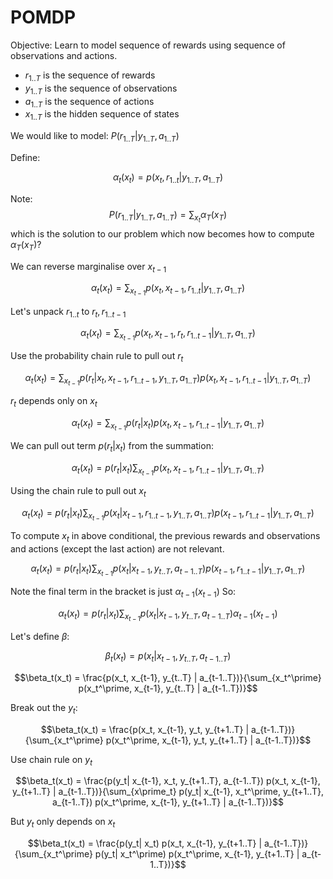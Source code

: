 # POMDP

Objective: Learn to model sequence of rewards using sequence of observations and actions.

* $r_{1..T}$ is the sequence of rewards
* $y_{1..T}$ is the sequence of observations
* $a_{1..T}$ is the sequence of actions
* $x_{1..T}$ is the hidden sequence of states

We would like to model:
$P(r_{1..T} | y_{1..T}, a_{1..T})$

Define:

$$\alpha_t(x_t) = p(x_t,r_{1..t}|y_{1..T}, a_{1..T})$$

Note:
$$P(r_{1..T} | y_{1..T}, a_{1..T}) = \sum_{x_t} \alpha_T(x_T)$$
which is the solution to our problem which now becomes how to compute $\alpha_T(x_T)$?

We can reverse marginalise over $x_{t-1}$

$$\alpha_t(x_t) = \sum_{x_{t-1}} p(x_t, x_{t-1}, r_{1..t}|y_{1..T}, a_{1..T})$$

Let's unpack $r_{1..t}$ to $r_t, r_{1..t-1}$

$$\alpha_t(x_t) = \sum_{x_{t-1}} p(x_t, x_{t-1}, r_t, r_{1..t-1}|y_{1..T}, a_{1..T})$$

Use the probability chain rule to pull out $r_t$

$$\alpha_t(x_t) = \sum_{x_{t-1}} p(r_t | x_t, x_{t-1}, r_{1..t-1}, y_{1..T}, a_{1..T}) p(x_t, x_{t-1}, r_{1..t-1}|y_{1..T}, a_{1..T})$$

$r_t$ depends only on $x_t$

$$\alpha_t(x_t) = \sum_{x_{t-1}} p(r_t | x_t) p(x_t, x_{t-1}, r_{1..t-1}|y_{1..T}, a_{1..T})$$

We can pull out term $p(r_t | x_t)$ from the summation:

$$\alpha_t(x_t) = p(r_t | x_t) \sum_{x_{t-1}} p(x_t, x_{t-1}, r_{1..t-1}|y_{1..T}, a_{1..T})$$

Using the chain rule to pull out $x_t$

$$\alpha_t(x_t) = p(r_t | x_t) \sum_{x_{t-1}} p(x_t | x_{t-1}, r_{1..t-1}, y_{1..T}, a_{1..T}) p(x_{t-1}, r_{1..t-1}|y_{1..T}, a_{1..T})$$

To compute $x_t$ in above conditional, the previous rewards and observations and actions (except the last action) are not relevant.

$$\alpha_t(x_t) = p(r_t | x_t) \sum_{x_{t-1}} p(x_t | x_{t-1},  y_{t..T}, a_{t-1..T}) p(x_{t-1}, r_{1..t-1}|y_{1..T}, a_{1..T})$$

Note the final term in the bracket is just $\alpha_{t-1}(x_{t-1})$ So:

$$\alpha_t(x_t) = p(r_t | x_t) \sum_{x_{t-1}} p(x_t | x_{t-1},  y_{t..T}, a_{t-1..T}) \alpha_{t-1}(x_{t-1})$$

Let's define $\beta$:

$$\beta_t(x_t) = p(x_t | x_{t-1},  y_{t..T}, a_{t-1..T})$$

$$\beta_t(x_t) = \frac{p(x_t, x_{t-1},  y_{t..T} | a_{t-1..T})}{\sum_{x_t^\prime} p(x_t^\prime, x_{t-1},  y_{t..T} | a_{t-1..T})}$$

Break out the $y_t$:

$$\beta_t(x_t) = \frac{p(x_t, x_{t-1},  y_t, y_{t+1..T} | a_{t-1..T})}{\sum_{x_t^\prime} p(x_t^\prime, x_{t-1},  y_t, y_{t+1..T} | a_{t-1..T})}$$

Use chain rule on $y_t$

$$\beta_t(x_t) = \frac{p(y_t| x_{t-1},  x_t, y_{t+1..T}, a_{t-1..T}) p(x_t, x_{t-1}, y_{t+1..T} | a_{t-1..T})}{\sum_{x\prime_t} p(y_t| x_{t-1},  x_t^\prime, y_{t+1..T}, a_{t-1..T}) p(x_t^\prime, x_{t-1}, y_{t+1..T} | a_{t-1..T})}$$

But $y_t$ only depends on $x_t$

$$\beta_t(x_t) = \frac{p(y_t| x_t) p(x_t, x_{t-1}, y_{t+1..T} | a_{t-1..T})}{\sum_{x_t^\prime} p(y_t| x_t^\prime) p(x_t^\prime, x_{t-1}, y_{t+1..T} | a_{t-1..T})}$$
